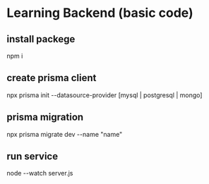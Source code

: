 # Learning Backend (basic code)

## install packege 
npm i

## create prisma client 
npx prisma init --datasource-provider [mysql | postgresql | mongo]

## prisma migration
npx prisma migrate dev --name "name"

## run service 
node --watch server.js
